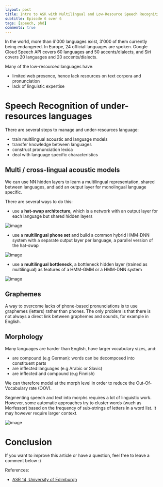 ```yaml
---
layout: post
title: Intro to ASR with Multilingual and Low-Resource Speech Recognition
subtitle: Episode 6 over 6
tags: [speech, phd]
comments: true
---
```



<script type="text/javascript" async
src="https://cdn.mathjax.org/mathjax/latest/MathJax.js?config=TeX-MML-AM_CHTML">
</script>

In the world, more than 6'000 languages exist, 3'000 of them currently being endangered. In Europe, 24 official languages are spoken. Google Cloud Speech API covers 60 languages and 50 accents/dialects, and Siri covers 20 languages and 20 accents/dialects.

Many of the low-resourced languages have:
- limited web presence, hence lack resources on text corpora and pronunciation
- lack of linguistic expertise

# Speech Recognition of under-resources languages

There are several steps to manage and under-resources language:
- train multilingual acoustic and language models
- transfer knowledge between languages
- construct pronunciation lexica
- deal with language specific characteristics

## Multi / cross-lingual acoustic models

We can use NN hidden layers to learn a multilingual representation, shared between languages, and add an output layer for monolingual language specific.

There are several ways to do this:
- use a **hat-swap architecture**, which is a network with an output layer for each language but shared hidden layers

![image](https://maelfabien.github.io/assets/images/asr_64.png)

- use a **multilingual phone set** and build a common hybrid HMM-DNN system with a separate output layer per language, a parallel version of the hat-swap

![image](https://maelfabien.github.io/assets/images/asr_65.png)

- use a **multilingual bottleneck**, a bottleneck hidden layer (trained as multilingual) as features of a HMM-GMM or a HMM-DNN system

![image](https://maelfabien.github.io/assets/images/asr_66.png)

## Graphemes

A way to overcome lacks of phone-based pronunciations is to use graphemes (letters) rather than phones. The only problem is that there is not always a direct link between graphemes and sounds, for example in English.

## Morphology

Many languages are harder than English, have larger vocabulary sizes, and:
- are compound (e.g German): words can be decomposed into constituent parts
- are inflected languages (e.g Arabic or Slavic)
- are inflected and compound (e.g Finnish)

We can therefore model at the morph level in order to reduce the Out-Of-Vocabulary rate (OOV).

Segmenting speech and text into morphs requires a lot of linguistic work. However, some automatic approaches try to cluster words (wuch as Morfessor) based on the frequency of sub-strings of letters in a word list. It may however require larger context.

![image](https://maelfabien.github.io/assets/images/asr_67.png)

# Conclusion

If you want to improve this article or have a question, feel free to leave a comment below :)

References:
- [ASR 14, University of Edimburgh](http://www.inf.ed.ac.uk/teaching/courses/asr/2019-20/asr14-multiling.pdf)
